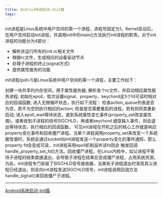```yaml
---
title: Android系统启动-Init篇
tags:
---
```



init进程是Linux系统中用户空间的第一个进程，进程号固定为1。Kernel启动后，在用户空间启动init进程，并调用init中的main()方法执行init进程的职责。对于init进程的功能分为4部分：

* 解析并运行所有的init.rc相关文件
* 根据rc文件，生成相应的设备驱动节点
* 处理子进程的终止(signal方式)
* 提供属性服务的功能


init进程(pid=1)是Linux系统中用户空间的第一个进程，主要工作如下：

创建一块共享的内存空间，用于属性服务器;
解析各个rc文件，并启动相应属性服务进程;
初始化epoll，依次设置signal、property、keychord这3个fd可读时相对应的回调函数;
进入无限循环状态，执行如下流程：
检查action_queue列表是否为空，若不为空则执行相应的action;
检查是否需要重启的进程，若有则将其重新启动;
进入epoll_wait等待状态，直到系统属性变化事件(property_set改变属性值)，或者收到子进程的信号SIGCHLD，再或者keychord 键盘输入事件，则会退出等待状态，执行相应的回调函数。
可见init进程在开机之后的核心工作就是响应property变化事件和回收僵尸进程。当某个进程调用property_set来改变一个系统属性值时，系统会通过socket向init进程发送一个property变化的事件通知，那么property fd会变成可读，init进程采用epoll机制监听该fd则会 触发回调handle_property_set_fd()方法。回收僵尸进程，在Linux内核中，如父进程不等待子进程的结束直接退出，会导致子进程在结束后变成僵尸进程，占用系统资源。为此，init进程专门安装了SIGCHLD信号接收器，当某些子进程退出时发现其父进程已经退出，则会向init进程发送SIGCHLD信号，init进程调用回调方法handle_signal()来回收僵尸子进程。




----


[Android系统启动-Init篇](http://gityuan.com/2016/02/05/android-init/)